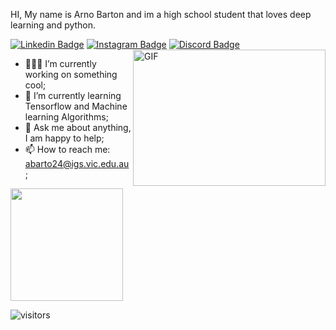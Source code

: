 HI,
My name is Arno Barton and im a high school student that loves deep learning and python.

[![Linkedin Badge](https://img.shields.io/badge/-LinkedIn-0e76a8?style=flat-square&logo=Linkedin&logoColor=white)](https://www.linkedin.com/in/arno-barton-a266b0224/)
[![Instagram Badge](https://img.shields.io/badge/-Instagram-e4405f?style=flat-square&logo=Instagram&logoColor=white)](https://instagram.com/arno___barton/)
[![Discord Badge](https://img.shields.io/badge/-Discord-7289d9?style=flat-square&logo=Discord&logoColor=white)](https://discordapp.com/users/492562227413647370/)
<img align="right" alt="GIF" src="https://github.com/Gapur/Gapur/blob/master/coding.gif?raw=true" width="308" height="218" />



- 👨🏻‍💻 I’m currently working on something cool;
- 🚀 I’m currently learning Tensorflow and Machine learning Algorithms;
- 💬 Ask me about anything, I am happy to help;
- 📫 How to reach me: abarto24@igs.vic.edu.au;









<img height="180em" src="https://github-readme-stats.vercel.app/api?username=arnobarton&show_icons=true&hide_border=true&&count_private=true&include_all_commits=true" />

![visitors](https://visitor-badge.glitch.me/badge?page_id=page.id)
